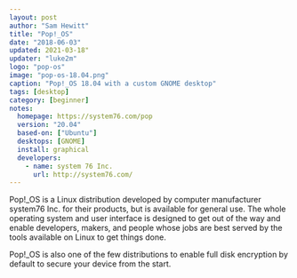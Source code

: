 ```yaml
---
layout: post
author: "Sam Hewitt"
title: "Pop!_OS"
date: "2018-06-03"
updated: 2021-03-18"
updater: "luke2m"
logo: "pop-os"
image: "pop-os-18.04.png"
caption: "Pop!_OS 18.04 with a custom GNOME desktop"
tags: [desktop]
category: [beginner]
notes:
  homepage: https://system76.com/pop
  version: "20.04"
  based-on: ["Ubuntu"]
  desktops: [GNOME]
  install: graphical
  developers:
    - name: system 76 Inc.
      url: http://system76.com/
---
```


Pop!_OS is a Linux distribution developed by computer manufacturer system76 Inc. for their products, but is available for general use. The whole operating system and user interface is designed to get out of the way and enable developers, makers, and people whose jobs are best served by the tools available on Linux to get things done.

Pop!_OS is also one of the few distributions to enable full disk encryption by default to secure your device from the start.
